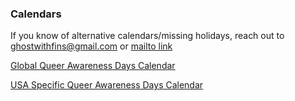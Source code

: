 ### Calendars

If you know of alternative calendars/missing holidays, reach out to ghostwithfins@gmail.com or [mailto link](mailto:ghostwithfins@gmail.com)

[Global Queer Awareness Days Calendar](https://calendar.google.com/calendar/u/0?cid=bXQ2Y3M5ZzFmbXVlbnFqNmJuZzVmdHE2bzhAZ3JvdXAuY2FsZW5kYXIuZ29vZ2xlLmNvbQ)

[USA Specific Queer Awareness Days Calendar](https://calendar.google.com/calendar/u/0?cid=MWRqamZlcXFxcWYzNTU2N3FkcnMwbW1jbzhAZ3JvdXAuY2FsZW5kYXIuZ29vZ2xlLmNvbQ)
